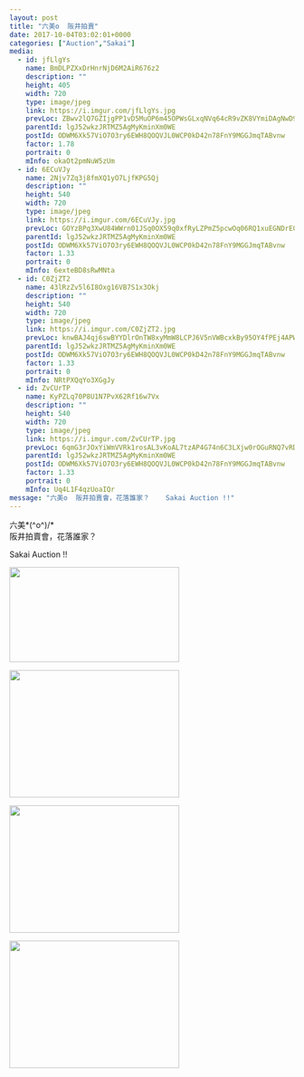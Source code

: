 ```yaml
---
layout: post
title: "六美o  阪井拍賣" 
date: 2017-10-04T03:02:01+0000 
categories: ["Auction","Sakai"] 
media:
  - id: jfLlgYs
    name: BmDLPZXxDrHnrNjD6M2AiR676z2
    description: ""   
    height: 405
    width: 720
    type: image/jpeg
    link: https://i.imgur.com/jfLlgYs.jpg
    prevLoc: ZBwv2lQ7GZIjgPP1vD5MuOP6m45OPWsGLxqNVq64cR9vZK8VYmiDAgNwD9gBFQKmP8oqWWHNYMpzyPPrSVqV8zo4JXtXwYlZgyWEumPEDYRvGOIqKxxxzBxNHqxpKOk23MI4Gny7VnJMUDBDkB2rAkCl1VLk7Y0Afng1AzXvNNU0wpy0V3Z4cJQLjDNp2yfVwWX5K05GfmgNk0zvwOFJBN11rl25HpNKqOX97NfR1xP5GOJyHJKlRvl2LkU7YMRYQDKkuv3j
    parentId: lgJ52wkzJRTMZ5AgMyKminXm0WE
    postId: ODWM6Xk57ViO7O3ry6EWH8QOQVJL0WCP0kD42n78FnY9MGGJmqTABvnw
    factor: 1.78
    portrait: 0
    mInfo: okaOt2pmNuW5zUm
  - id: 6ECuVJy
    name: 2Njv7Zq3j8fmXQ1yO7LjfKPG5Qj
    description: ""   
    height: 540
    width: 720
    type: image/jpeg
    link: https://i.imgur.com/6ECuVJy.jpg
    prevLoc: GOYzBPq3XwU84WWrn01JSq0OX59q0xfRyLZPmZ5pcwOq06RQ1xuEGNDrE0EQTXrgAr5kyluE398yPNKrCVgMLLVMj8CRX6KDBXgWiN1VYrnqw1HopoGo1QRRFQrw8oxGywI3YWWqL7DPfNP1K850xKhPrL26WWvBfO0jxOJ36XIj11A7QXqEhAQx1RRrN9t3NK5km265hmpGyGWL5Mu4ROwzrrARTJgnl1x7D3h9MEL9v9zyCVZoPE1QPpSMAjM8N7QYSzL
    parentId: lgJ52wkzJRTMZ5AgMyKminXm0WE
    postId: ODWM6Xk57ViO7O3ry6EWH8QOQVJL0WCP0kD42n78FnY9MGGJmqTABvnw
    factor: 1.33
    portrait: 0
    mInfo: 6exteBD8sRwMNta
  - id: C0ZjZT2
    name: 43lRzZv5l6I8Oxg16VB7S1x3Okj
    description: ""   
    height: 540
    width: 720
    type: image/jpeg
    link: https://i.imgur.com/C0ZjZT2.jpg
    prevLoc: knwBAJ4qj6swBYYDlrOnTW8xyMmW8LCPJ6V5nVWBcxkBy95OY4fPEj4APWP8cgNEPNwQ1nu4EMy67QpLF1VXBWDqWGSwXmW0lp91IX5zkWrvQ9HgkNDmo4JKi1NxDREKEWHOGzWWMnyZFz7JR69klZtNv2v9RV2AFxQqgx9wjosmVV3G9xy5S32JowwxnVFX9JL4R7pBIJw0OVkXxYiMlPnY29vBcvoBLrq0v0H4Okx4YvlkfwOBE9Z1rRtNZpkOlL7lF56
    parentId: lgJ52wkzJRTMZ5AgMyKminXm0WE
    postId: ODWM6Xk57ViO7O3ry6EWH8QOQVJL0WCP0kD42n78FnY9MGGJmqTABvnw
    factor: 1.33
    portrait: 0
    mInfo: NRtPXQqYo3XGgJy
  - id: ZvCUrTP
    name: KyPZLq70P8U1N7PvX62Rf16w7Vx
    description: ""   
    height: 540
    width: 720
    type: image/jpeg
    link: https://i.imgur.com/ZvCUrTP.jpg
    prevLoc: 6qmG3rJOxYiWmVVRk1rosAL3vKoAL7tzAP4G74n6C3LXjw0rOGuRNQ7vRDR4tOxL1xykWmsqAGMWrg4NS8E6PP86xYHPxV7j4WqOIg6QREovYxImXm8mPBZZTvX9xN69JNUQYXNP1zVAtD6lOKkOVmiVRBEZKjE6cy35RyzxW9C5QQJE2DXrSV10MLL236IyEAK20DJ4t2YWXR7gDms2G2GKA4YjIomo4Yv905TOk7vgNP7NTnN496pJZvS9Nr3lyg2xSmv
    parentId: lgJ52wkzJRTMZ5AgMyKminXm0WE
    postId: ODWM6Xk57ViO7O3ry6EWH8QOQVJL0WCP0kD42n78FnY9MGGJmqTABvnw
    factor: 1.33
    portrait: 0
    mInfo: Uq4L1F4qzUoaIQr
message: "六美o  阪井拍賣會，花落誰家？    Sakai Auction !!"
---
```


六美*\(^o^)/*  
阪井拍賣會，花落誰家？  
  
Sakai Auction !!


[//]: #media:  
<a href="https://i.imgur.com/jfLlgYs.jpg"><img src="https://i.imgur.com/jfLlgYs.jpg" height="168" width="300" /></a> 
  

<a href="https://i.imgur.com/6ECuVJy.jpg"><img src="https://i.imgur.com/6ECuVJy.jpg" height="225" width="300" /></a> 
  

<a href="https://i.imgur.com/C0ZjZT2.jpg"><img src="https://i.imgur.com/C0ZjZT2.jpg" height="225" width="300" /></a> 
  

<a href="https://i.imgur.com/ZvCUrTP.jpg"><img src="https://i.imgur.com/ZvCUrTP.jpg" height="225" width="300" /></a> 
 
